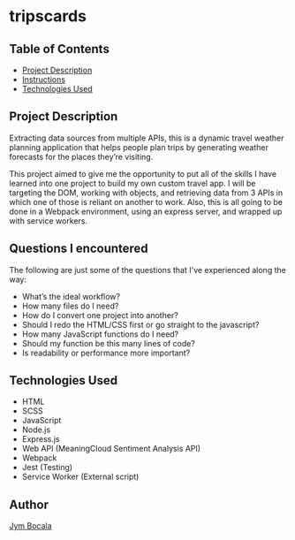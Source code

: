 # tripscards

## Table of Contents

* [Project Description](#project-description)
* [Instructions](#instructions)
* [Technologies Used](#technologies-used)

## Project Description

Extracting data sources from multiple APIs, this is a dynamic travel weather planning application that helps people plan trips by generating weather forecasts for the places they’re visiting.

This project aimed to give me the opportunity to put all of the skills I have learned into one project to build my own custom travel app. I will be targeting the DOM, working with objects, and retrieving data from 3 APIs in which one of those is reliant on another to work. Also, this is all going to be done in a Webpack environment, using an express server, and wrapped up with service workers.


## Questions I encountered

The following are just some of the questions that I've experienced along the way:

- What’s the ideal workflow?
- How many files do I need?
- How do I convert one project into another?
- Should I redo the HTML/CSS first or go straight to the javascript?
- How many JavaScript functions do I need?
- Should my function be this many lines of code?
- Is readability or performance more important?


## Technologies Used
- HTML
- SCSS
- JavaScript
- Node.js
- Express.js
- Web API (MeaningCloud Sentiment Analysis API)
- Webpack
- Jest (Testing)
- Service Worker (External script)


## Author
[Jym Bocala](https://github.com/jymbocala)